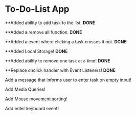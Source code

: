 # To-Do-List App


**Added ability to add task to the list. <strong>DONE</strong>

**Added a remove all function. <strong>DONE</strong>

**Added a event where clicking a task crosses it out. <strong>DONE</strong>

**Added Local Storage! <strong>DONE</strong>

**Added ability to remove one task at a time! <strong>DONE</strong>

**Replace onclick handler with Event Listeners! <strong>DONE</strong>

Add a message that informs user to enter task on empty input!

Add Media Queries!

Add Mouse movement sorting!

Add enter keyboard event!
